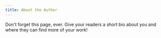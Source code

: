 ```yaml
---
title: About the Author
---
```

Don't forget this page, ever. Give your readers a short bio about you and where they can find more of your work!